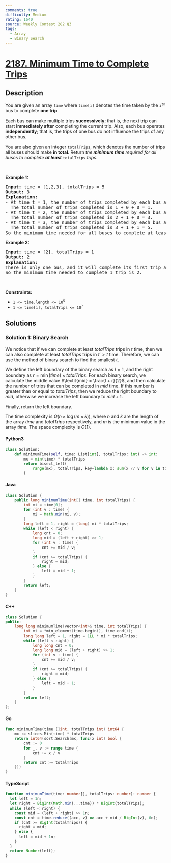 ```yaml
---
comments: true
difficulty: Medium
rating: 1640
source: Weekly Contest 282 Q3
tags:
  - Array
  - Binary Search
---
```


<!-- problem:start -->

# [2187. Minimum Time to Complete Trips](https://leetcode.com/problems/minimum-time-to-complete-trips)

## Description

<!-- description:start -->

<p>You are given an array <code>time</code> where <code>time[i]</code> denotes the time taken by the <code>i<sup>th</sup></code> bus to complete <strong>one trip</strong>.</p>

<p>Each bus can make multiple trips <strong>successively</strong>; that is, the next trip can start <strong>immediately after</strong> completing the current trip. Also, each bus operates <strong>independently</strong>; that is, the trips of one bus do not influence the trips of any other bus.</p>

<p>You are also given an integer <code>totalTrips</code>, which denotes the number of trips all buses should make <strong>in total</strong>. Return <em>the <strong>minimum time</strong> required for all buses to complete <strong>at least</strong> </em><code>totalTrips</code><em> trips</em>.</p>

<p>&nbsp;</p>
<p><strong class="example">Example 1:</strong></p>

<pre>
<strong>Input:</strong> time = [1,2,3], totalTrips = 5
<strong>Output:</strong> 3
<strong>Explanation:</strong>
- At time t = 1, the number of trips completed by each bus are [1,0,0]. 
  The total number of trips completed is 1 + 0 + 0 = 1.
- At time t = 2, the number of trips completed by each bus are [2,1,0]. 
  The total number of trips completed is 2 + 1 + 0 = 3.
- At time t = 3, the number of trips completed by each bus are [3,1,1]. 
  The total number of trips completed is 3 + 1 + 1 = 5.
So the minimum time needed for all buses to complete at least 5 trips is 3.
</pre>

<p><strong class="example">Example 2:</strong></p>

<pre>
<strong>Input:</strong> time = [2], totalTrips = 1
<strong>Output:</strong> 2
<strong>Explanation:</strong>
There is only one bus, and it will complete its first trip at t = 2.
So the minimum time needed to complete 1 trip is 2.
</pre>

<p>&nbsp;</p>
<p><strong>Constraints:</strong></p>

<ul>
	<li><code>1 &lt;= time.length &lt;= 10<sup>5</sup></code></li>
	<li><code>1 &lt;= time[i], totalTrips &lt;= 10<sup>7</sup></code></li>
</ul>

<!-- description:end -->

## Solutions

<!-- solution:start -->

### Solution 1: Binary Search

We notice that if we can complete at least $totalTrips$ trips in $t$ time, then we can also complete at least $totalTrips$ trips in $t' > t$ time. Therefore, we can use the method of binary search to find the smallest $t$.

We define the left boundary of the binary search as $l = 1$, and the right boundary as $r = \min(time) \times totalTrips$. For each binary search, we calculate the middle value $\textit{mid} = \frac{l + r}{2}$, and then calculate the number of trips that can be completed in $\textit{mid}$ time. If this number is greater than or equal to $totalTrips$, then we reduce the right boundary to $\textit{mid}$, otherwise we increase the left boundary to $\textit{mid} + 1$.

Finally, return the left boundary.

The time complexity is $O(n \times \log(m \times k))$, where $n$ and $k$ are the length of the array $time$ and $totalTrips$ respectively, and $m$ is the minimum value in the array $time$. The space complexity is $O(1)$.

<!-- tabs:start -->

#### Python3

```python
class Solution:
    def minimumTime(self, time: List[int], totalTrips: int) -> int:
        mx = min(time) * totalTrips
        return bisect_left(
            range(mx), totalTrips, key=lambda x: sum(x // v for v in time)
        )
```

#### Java

```java
class Solution {
    public long minimumTime(int[] time, int totalTrips) {
        int mi = time[0];
        for (int v : time) {
            mi = Math.min(mi, v);
        }
        long left = 1, right = (long) mi * totalTrips;
        while (left < right) {
            long cnt = 0;
            long mid = (left + right) >> 1;
            for (int v : time) {
                cnt += mid / v;
            }
            if (cnt >= totalTrips) {
                right = mid;
            } else {
                left = mid + 1;
            }
        }
        return left;
    }
}
```

#### C++

```cpp
class Solution {
public:
    long long minimumTime(vector<int>& time, int totalTrips) {
        int mi = *min_element(time.begin(), time.end());
        long long left = 1, right = 1LL * mi * totalTrips;
        while (left < right) {
            long long cnt = 0;
            long long mid = (left + right) >> 1;
            for (int v : time) {
                cnt += mid / v;
            }
            if (cnt >= totalTrips) {
                right = mid;
            } else {
                left = mid + 1;
            }
        }
        return left;
    }
};
```

#### Go

```go
func minimumTime(time []int, totalTrips int) int64 {
	mx := slices.Min(time) * totalTrips
	return int64(sort.Search(mx, func(x int) bool {
		cnt := 0
		for _, v := range time {
			cnt += x / v
		}
		return cnt >= totalTrips
	}))
}
```

#### TypeScript

```ts
function minimumTime(time: number[], totalTrips: number): number {
  let left = 1n;
  let right = BigInt(Math.min(...time)) * BigInt(totalTrips);
  while (left < right) {
    const mid = (left + right) >> 1n;
    const cnt = time.reduce((acc, v) => acc + mid / BigInt(v), 0n);
    if (cnt >= BigInt(totalTrips)) {
      right = mid;
    } else {
      left = mid + 1n;
    }
  }
  return Number(left);
}
```

<!-- tabs:end -->

<!-- solution:end -->

<!-- problem:end -->
